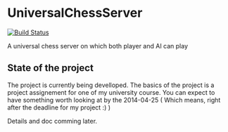 UniversalChessServer
====================
[![Build Status](https://travis-ci.org/vphilippon/UniversalChessServer.png?branch=master)](https://travis-ci.org/vphilippon/UniversalChessServer)

A universal chess server on which both player and AI can play

State of the project
--------------------
The project is currently being develloped. The basics of the project is a project assignement for one of my university course. You can expect to have something worth looking at by the 2014-04-25 ( Which means, right after the deadline for my project :) )

Details and doc comming later.

